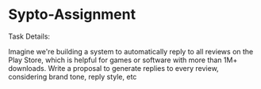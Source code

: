 # Sypto-Assignment
Task Details:

Imagine we're building a system to automatically reply to all reviews on the Play Store, which is helpful for games or software with more than 1M+ downloads.
Write a proposal to generate replies to every review, considering brand tone, reply style, etc

